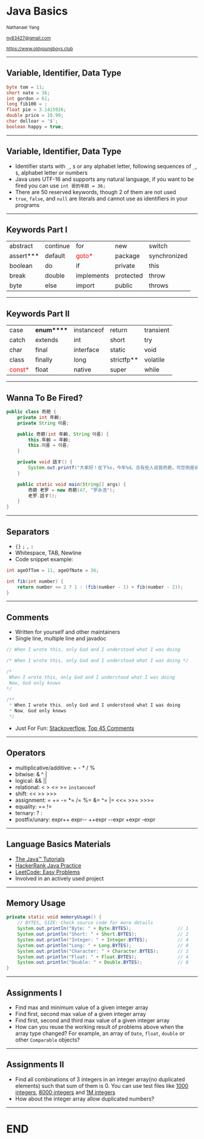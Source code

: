 # Java Basics

<small>Nathanael Yang</small>

<small>ny83427@gmail.com</small>

<small>https://www.oldyoungboys.club</small>

---

## Variable, Identifier, Data Type
```java
byte tom = 11;
short nate = 36;
int gordon = 61;
long fib100 = ;
float pie = 3.1415926;
double price = 19.99;
char dolloar = '$';
boolean happy = true;
```

---

## Variable, Identifier, Data Type
* Identifier starts with `_`, `$` or any alphabet letter, following sequences of `_`, `$`, alphabet letter or numbers
* Java uses UTF-16 and supports any natural language, if you want to be fired you can use `int 哥的年龄 = 36;`
* There are 50 reserved keywords, though 2 of them are not used
* `true`, `false`, and `null` are literals and cannot use as identifiers in your programs

---

## Keywords Part I
<table>
<tr><td>abstract</td><td>continue</td><td>for</td><td>new</td><td>switch</td></tr>
<tr><td>assert***</td><td>default</td><td><font color=red>goto*</font></td><td>package</td><td>synchronized</td></tr>
<tr><td>boolean</td><td>do</td><td>if</td><td>private</td><td>this</td></tr>
<tr><td>break</td><td>double</td><td>implements</td><td>protected</td><td>throw</td></tr>
<tr><td>byte</td><td>else</td><td>import</td><td>public</td><td>throws</td></tr>
</table>

---

## Keywords Part II
<table>
<tr><td>case</td><td><strong>enum****</strong></td><td>instanceof</td><td>return</td><td>transient</td></tr>
<tr><td>catch</td><td>extends</td><td>int</td><td>short</td><td>try</td></tr>
<tr><td>char</td><td>final</td><td>interface</td><td>static</td><td>void</td></tr>
<tr><td>class</td><td>finally</td><td>long</td><td>strictfp**</td><td>volatile</td></tr>
<tr><td><font color=red>const*</font></td><td>float</td><td>native</td><td>super</td><td>while</td></tr>
</table>

---

## Wanna To Be Fired?
```java
public class 奇葩 {
    private int 年齡;
    private String 이름;

    public 奇葩(int 年齡, String 이름) {
        this.年齡 = 年齡;
        this.이름 = 이름;
    }

    private void 話す() {
        System.out.printf("大家好！在下%s，今年%d。总有些人说我奇葩，可您倒是说说，我哪里奇葩啦？", this.이름, this.年齡);
    }

    public static void main(String[] args) {
        奇葩 老罗 = new 奇葩(47, "罗永浩");
        老罗.話す();
    }
}
```

---

## Separators
* `{}`  `;`  `,`  `:`
* Whitespace, TAB, Newline
* Code snippet example:  

```java
int ageOfTom = 11, ageOfNate = 36;

int fib(int number) {
    return number <= 2 ? 1 : (fib(number - 1) + fib(number - 2));
}
```

---

## Comments
* Written for yourself and other maintainers
* Single line, multiple line and javadoc

```java
// When I wrote this, only God and I understood what I was doing

/* When I wrote this, only God and I understood what I was doing */

/*
 When I wrote this, only God and I understood what I was doing
 Now, God only knows
*/

/**
 * When I wrote this, only God and I understood what I was doing
 * Now, God only knows
 */

```
* Just For Fun: [Stackoverflow](https://stackoverflow.com/questions/184618/what-is-the-best-comment-in-source-code-you-have-ever-encountered), [Top 45 Comments](https://loudprogrammer.net/best-comments-in-source-code-i-ever-encountered/)

---

## Operators
* multiplicative/additive: + - * / %
* bitwise: &  ^  |
* logical: &&  ||
* relational: < > <= >= `instanceof`
* shift: <<  >>  >>>
* assignment: = += -= *= /= %= &= ^= |= <<= >>= >>>=
* equality: ==  !=
* ternary: ?  :
* postfix/unary: expr++  expr-- ++expr  --expr +expr -expr

---

## Language Basics Materials
* [The Java™ Tutorials](https://docs.oracle.com/javase/tutorial/java/nutsandbolts/index.html)
* [HackerRank Java Practice](https://www.hackerrank.com/domains/java)
* [LeetCode: Easy Problems](https://leetcode.com/problemset/algorithms/?difficulty=Easy)
* Involved in an actively used project

---

## Memory Usage
```java
private static void memoryUsage() {
    // BYTES, SIZE: Check source code for more details
    System.out.println("Byte: " + Byte.BYTES);                 // 1
    System.out.println("Short: " + Short.BYTES);               // 2
    System.out.println("Integer: " + Integer.BYTES);           // 4
    System.out.println("Long: " + Long.BYTES);                 // 8
    System.out.println("Character: " + Character.BYTES);       // 2
    System.out.println("Float: " + Float.BYTES);               // 4
    System.out.println("Double: " + Double.BYTES);             // 8
}
```

---

## Assignments I
* Find max and minimum value of a given integer array
* Find first, second max value of a given integer array
* Find first, second and third max value of a given integer array
* How can you reuse the working result of problems above when the array type changed? For example, an array of `Date`, `float`, `double` or other `Comparable` objects?

---

## Assignments II
* Find all combinations of 3 integers in an integer array(no duplicated elements) such that sum of them is 0. You can use test files like [1000 integers](https://algs4.cs.princeton.edu/14analysis/1Kints.txt), [8000 integers](https://algs4.cs.princeton.edu/14analysis/8Kints.txt) and [1M integers](https://algs4.cs.princeton.edu/14analysis/1Mints.txt)
* How about the integer array allow duplicated numbers?

---

# END